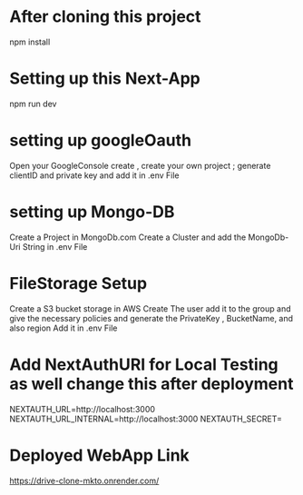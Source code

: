 # After cloning this project
npm install  

# Setting up this Next-App
npm run dev 


# setting up googleOauth
Open your GoogleConsole create , create your own project ; generate clientID and private key and add it in .env File

# setting up Mongo-DB
Create a Project in MongoDb.com 
Create a Cluster and add the MongoDb-Uri String in .env File

# FileStorage Setup
Create a S3 bucket storage in AWS
Create The user add it to the group and give the necessary policies and generate the PrivateKey , BucketName, and also region 
Add it in .env File


# Add NextAuthURI for Local Testing as well change this after deployment

NEXTAUTH_URL=http://localhost:3000
NEXTAUTH_URL_INTERNAL=http://localhost:3000
NEXTAUTH_SECRET=


# Deployed WebApp Link
https://drive-clone-mkto.onrender.com/